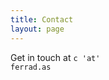 ```yaml
---
title: Contact
layout: page
---
```


Get in touch at <code>c<span id="emlat"> 'at' </span>ferrad.as</code>
